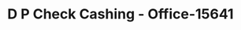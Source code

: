 ---
f_zip-code: 75110
f_state-code: TX
title: D P Check Cashing - Office-15641
f_phone: 903-872-0306
f_city-only: Corsicana
f_address: 842 West 7Th Avenue Suite A Corsicana
f_location-unique-id: '15641'
slug: d-p-check-cashing---office-15641
updated-on: '2024-05-30T13:46:58.046Z'
created-on: '2024-05-30T13:36:59.803Z'
published-on: '2024-05-30T13:54:32.469Z'
f_city-state: cms/city/corsicana-tx.md
f_company: cms/company/d-p-check-cashing---office.md
f_state: cms/state/texas.md
layout: '[payday-loan].html'
tags: payday-loan
---